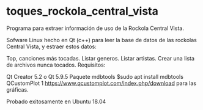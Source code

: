 # toques_rockola_central_vista
Programa para extraer información de uso de la Rockola Central Vista.

Sofware Linux hecho en Qt (c++) para leer la base de datos de las rockolas Central Vista, y estraer estos datos:

Top, canciones más tocadas.
Listar generos.
Listar artistas.
Crear una lista de archivos nunca tocados.
Requisitos:

Qt Creator 5.2 o Qt 5.9.5
Paquete mdbtools $sudo apt install mdbtools
QCustomPlot 1 https://www.qcustomplot.com/index.php/download para las gráficas.

Probado exitosamente en Ubuntu 18.04

